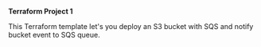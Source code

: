**Terraform Project 1**

This Terraform template let's you deploy an S3 bucket with SQS and notify bucket event to SQS queue. 
